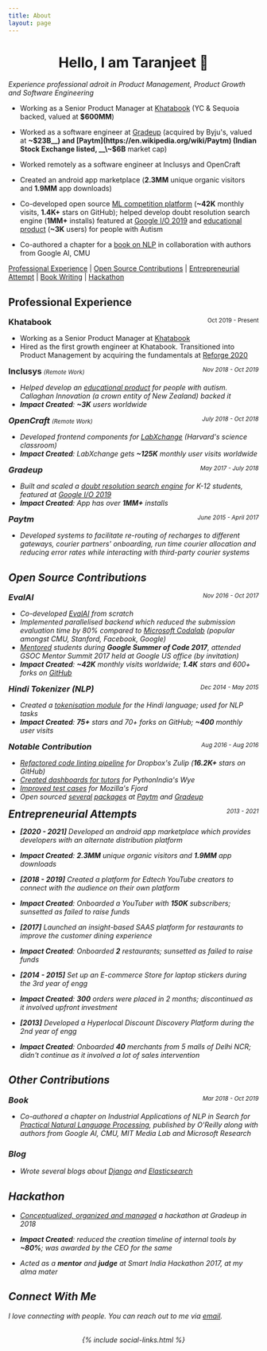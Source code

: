 ```yaml
---
title: About
layout: page
---
```


<div align="center"><h1>Hello, I am Taranjeet 👋</h1></div>

_Experience professional adroit in Product Management, Product Growth and Software Engineering_

* Working as a Senior Product Manager at [Khatabook](https://techcrunch.com/2021/08/23/indias-khatabook-raises-100-million-for-its-bookkeeping-platform-for-merchants/) (YC & Sequoia backed, valued at <strong>$600MM</strong>)

* Worked as a software engineer at [Gradeup](https://inc42.com/buzz/byjus-acquires-online-preparation-platform-gradeup-rebrands-it-as-byjus-exam-prep/) (acquired by Byju's, valued at __\~$23B__) and [Paytm](https://en.wikipedia.org/wiki/Paytm) (Indian Stock Exchange listed, __\~$6B__ market cap)

* Worked remotely as a software engineer at Inclusys and OpenCraft

* Created an android app marketplace (__2.3MM__ unique organic visitors and __1.9MM__ app downloads)

* Co-developed open source [ML competition platform](https://eval.ai/) (__~42K__ monthly visits, __1.4K+__ stars on GitHub); helped develop doubt resolution search engine (__1MM+__ installs) featured at [Google I/O 2019](https://www.asianage.com/technology/in-other-news/090519/google-io-2019-featured-two-indian-companies-for-excellent-use-of-machine-learning.html) and [educational product](https://www.talkwithmeapp.com/) (__\~3K__ users) for people with Autism

* Co-authored a chapter for a [book on NLP](https://www.amazon.in/Practical-Natural-Language-Processing-Comprehensive/dp/9385889184/) in collaboration with authors from Google AI, CMU

[Professional Experience](#professional-experience) \| [Open Source Contributions](#open-source-contributions) \| [Entrepreneurial Attempt](#entrepreneurial-attempts) \| [Book Writing](#book)  \| [Hackathon](#hackathon)


## Professional Experience

<div>
    <h3 style="text-align:left; display:inline;">
        Khatabook
    </h3>
    <span style="float:right;">
        <small>
            Oct 2019 - Present
        </small>
    </span>
</div>

* Working as a Senior Product Manager at [Khatabook](https://techcrunch.com/2021/08/23/indias-khatabook-raises-100-million-for-its-bookkeeping-platform-for-merchants/)
* Hired as the first growth engineer at Khatabook. Transitioned into Product Management by acquiring the fundamentals at [Reforge 2020](https://www.reforge.com/)

<div>
    <h3 style="text-align:left; display:inline;">
        Inclusys
    </h3>
    <small><i>(Remote Work)<i></small>
    <span style="float:right;">
        <small>
            Nov 2018 - Oct 2019
        </small>
    </span>
</div>

* Helped develop an [educational product](https://www.talkwithmeapp.com/) for people with autism. Callaghan Innovation (a crown entity of New Zealand) backed it
* __Impact Created__: __\~3K__ users worldwide

<div>
    <h3 style="text-align:left; display:inline;">
        OpenCraft
    </h3>
    <small><i>(Remote Work)<i></small>
    <span style="float:right;">
        <small>
            July 2018 - Oct 2018
        </small>
    </span>
</div>

* Developed frontend components for [LabXchange](https://www.labxchange.org/) (Harvard's science classroom)
* __Impact Created__: LabXchange gets __\~125K__ monthly user visits worldwide

<div>
    <h3 style="text-align:left; display:inline;">
        Gradeup
    </h3>
    <span style="float:right;">
        <small>
            May 2017 - July 2018
        </small>
    </span>
</div>

* Built and scaled a [doubt resolution search engine](https://www.facebook.com/watch/?v=883796972040441) for K-12 students, featured at [Google I/O 2019](https://www.asianage.com/technology/in-other-news/090519/google-io-2019-featured-two-indian-companies-for-excellent-use-of-machine-learning.html)
* __Impact Created__: App has over __1MM+__ installs

<div>
    <h3 style="text-align:left; display:inline;">
        Paytm
    </h3>
    <span style="float:right;">
        <small>
            June 2015 - April 2017
        </small>
    </span>
</div>

* Developed systems to facilitate re-routing of recharges to different gateways, courier partners' onboarding, run time courier allocation and reducing error rates while interacting with third-party courier systems


## Open Source Contributions

<div>
    <h3 style="text-align:left; display:inline;">EvalAI</h3>
    <span style="float:right;">
        <small>
            Nov 2016 - Oct 2017
        </small>
    </span>
</div>

* Co-developed [EvalAI](https://eval.ai/) from scratch
* Implemented parallelised backend which reduced the submission evaluation time by 80% compared to [Microsoft Codalab](https://www.microsoft.com/en-us/research/project/codalab/) (popular amongst CMU, Stanford, Facebook, Google)
* [Mentored](https://summerofcode.withgoogle.com/archive/2017/projects/4507838760091648) students during <strong>Google Summer of Code 2017</strong>, attended GSOC Mentor Summit 2017 held at Google US office (by invitation)
* __Impact Created__: __\~42K__ monthly visits worldwide; __1.4K__ stars and 600+ forks on [GitHub](https://github.com/Cloud-CV/EvalAI)


<div>
    <h3 style="text-align:left; display:inline;">Hindi Tokenizer (NLP)</h3>
    <span style="float:right;">
        <small>
            Dec 2014 - May 2015
        </small>
    </span>
</div>

* Created a [tokenisation module](https://github.com/taranjeet/hindi-tokenizer) for the Hindi language; used for NLP tasks
* __Impact Created__: __75+__ stars and 70+ forks on GitHub; __\~400__ monthly user visits

<div>
    <h3 style="text-align:left; display:inline;">Notable Contribution</h3>
    <span style="float:right;">
        <small>
            Aug 2016 - Aug 2016
        </small>
    </span>
</div>

* [Refactored code linting pipeline](https://github.com/zulip/zulip/commits?author=taranjeet) for Dropbox's Zulip (__16.2K+__ stars on GitHub)
* [Created dashboards for tutors](https://github.com/pythonindia/wye/commits?author=taranjeet) for PythonIndia's Wye
* [Improved test cases](https://github.com/mozilla/fjord/commits?author=taranjeet) for Mozilla's Fjord
* Open sourced [several](https://github.com/paytm/django-supermigrate/commits?author=taranjeet) [packages](https://github.com/paytm/django-paytm-oauth/commits?author=taranjeet) at [Paytm](https://github.com/paytm/dj-j-ka-bachcha-field/commits?author=taranjeet) and [Gradeup](https://github.com/gradeup/youknowwho-gui/commits?author=taranjeet)


<div>
    <h2 style="text-align:left; display:inline;" id="entrepreneurial-attempts">
        Entrepreneurial Attempts
    </h2>
    <span style="float:right;">
        <small>
            2013 - 2021
        </small>
    </span>
</div>

* ___[2020 - 2021]___ Developed an android app marketplace which provides developers with an alternate distribution platform
* __Impact Created__: <strong>2.3MM</strong> unique organic visitors and <strong>1.9MM</strong> app downloads


* ___[2018 - 2019]___ Created a platform for Edtech YouTube creators to connect with the audience on their own platform
* __Impact Created__: Onboarded a YouTuber with <strong>150K</strong> subscribers; sunsetted as failed to raise funds


* ___[2017]___ Launched an insight-based SAAS platform for restaurants to improve the customer dining experience
* __Impact Created__: Onboarded __2__ restaurants; sunsetted as failed to raise funds


* ___[2014 - 2015]___ Set up an E-commerce Store for laptop stickers during the 3rd year of engg
* __Impact Created__: __300__ orders were placed in 2 months; discontinued as it involved upfront investment


* ___[2013]___ Developed a Hyperlocal Discount Discovery Platform during the 2nd year of engg
* __Impact Created__: Onboarded __40__ merchants from 5 malls of Delhi NCR; didn't continue as it involved a lot of sales intervention

## Other Contributions

<div>
    <h3 style="text-align:left; display:inline;" id="book">
        Book
    </h3>
    <span style="float:right;">
        <small>
            Mar 2018 - Oct 2019
        </small>
    </span>
</div>

* Co-authored a chapter on _Industrial Applications of NLP in Search_ for [Practical Natural Language Processing](https://www.amazon.in/Practical-Natural-Language-Processing-Comprehensive/dp/9385889184/), published by O'Reilly along with authors from Google AI, CMU, MIT Media Lab and Microsoft Research

### Blog

* Wrote several blogs about [Django](https://allaboutdjango.com/) and [Elasticsearch](https://taranjeet.medium.com/elasticsearch-building-autocomplete-functionality-494fcf81a7cf)

## Hackathon

* [Conceptualized, organized and managed](https://medium.com/@taranjeet/experience-organizing-an-internal-hackathon-4f4a1d78e0f3) a hackathon at Gradeup in 2018
* __Impact Created__: reduced the creation timeline of internal tools by __~80%__; was awarded by the CEO for the same


* Acted as a __mentor__ and __judge__ at Smart India Hackathon 2017, at my alma mater

## Connect With Me

I love connecting with people. You can reach out to me via [email](mailto:taranjeet7114@gmail.com).

<br/>
<center>
{% include social-links.html %}
</center>
